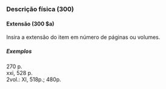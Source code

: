 ### Descrição física (300)

#### Extensão (300 $a)
Insira a extensão do item em número de páginas ou volumes.   

##### Exemplos  
270 p.  
xxi, 528 p.  
2vol.: XI, 518p.; 480p.
